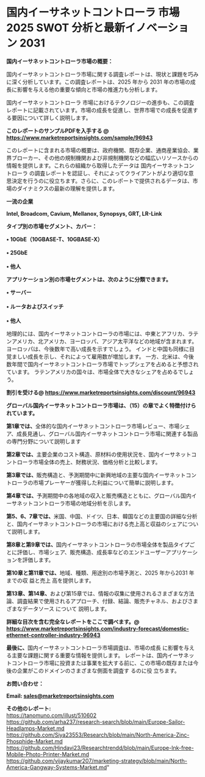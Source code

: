 # 国内イーサネットコントローラ 市場 2025 SWOT 分析と最新イノベーション 2031

<strong><b>国内イーサネットコントローラ市場の概要：</b></strong>

国内イーサネットコントローラ市場に関する調査レポートは、現状と課題を巧みに深く分析しています。この調査レポートは、2025 年から 2031 年の市場の成長に影響を与える他の重要な傾向と市場の推進力も分析します。

国内イーサネットコントローラ 市場におけるテクノロジーの進歩も、この調査レポートに記載されています。市場の成長を促進し、世界市場での成長を促進する要因について詳しく説明します。

<strong>このレポートのサンプルPDFを入手する @ <a href=https://www.marketreportsinsights.com/sample/96943>https://www.marketreportsinsights.com/sample/96943</a></strong>

このレポートに含まれる市場の概要は、政府機関、既存企業、通商産業協会、業界ブローカー、その他の規制機関および非規制機関などの幅広いリソースからの情報を提供します。これらの組織から取得したデータは 国内イーサネットコントローラ の調査レポートを認証し、それによってクライアントがより適切な意思決定を行うのに役立ちます。さらに、このレポートで提供されるデータは、市場のダイナミクスの最新の理解を提供します。

<strong>一流の企業</strong>

<strong><b>Intel, Broadcom, Cavium, Mellanox, Synopsys, GRT, LR-Link</b></strong>

<strong><b>タイプ別の市場セグメント、カバー：</b></strong>

<strong>• 10GbE（10GBASE-T、10GBASE-X）<br><br>• 25GbE<br><br>• 他人</strong>

<strong><b>アプリケーション別の市場セグメントは、次のように分類できます。</b></strong>

<strong>• サーバー<br><br>• ルータおよびスイッチ<br><br>• 他人</strong>

 地理的には、国内イーサネットコントローラの市場には、中東とアフリカ、ラテンアメリカ、北アメリカ、ヨーロッパ、アジア太平洋などの地域が含まれます。 ヨーロッパは、今後数年で高い成長を示すでしょう。 インドと中国も同様に目覚ましい成長を示し、それによって雇用数が増加します。 一方、北米は、今後数年間で国内イーサネットコントローラ市場でトップシェアを占めると予想されています。 ラテンアメリカの国々は、市場全体で大きなシェアを占めるでしょう。

<strong>割引を受ける@ <a href=https://www.marketreportsinsights.com/discount/96943>https://www.marketreportsinsights.com/discount/96943</a></strong>

<strong><b>グローバル国内イーサネットコントローラ市場は、（15）の章でよく特徴付けられています。</b></strong>

<strong><b>第</b></strong><strong><b>1章では、</b></strong>全体的な国内イーサネットコントローラ市場レビュー、市場シェア、成長見通し、グローバル国内イーサネットコントローラ市場に関連する製品の専門分野について説明します

<strong><b>第2章では、</b></strong>主要企業のコスト構造、原材料の使用状況を、国内イーサネットコントローラ市場全体の売上、財務状況、価格分析と比較します。

<strong><b>第3章では、</b></strong>販売構造と、予測期間中に新興地域の主要な国内イーサネットコントローラの市場プレーヤーが獲得した利益について簡単に説明します。

<strong><b>第4章では、</b></strong>予測期間中の各地域の収入と販売構造とともに、グローバル国内イーサネットコントローラ市場の地域分析を示します。

<strong><b>第5、6、7章では、</b></strong>米国、中国、ドイツ、日本、韓国などの主要国の詳細な分析と、国内イーサネットコントローラの市場における売上高と収益のシェアについて説明します。

<strong><b>第8章と第9章では、</b></strong>国内イーサネットコントローラの市場全体を製品タイプごとに評価し、市場シェア、販売構造、成長率などのエンドユーザーアプリケーションを評価します。

<strong><b>第10章と第11章では、</b></strong>地域、種類、用途別の市場予測と、2025 年から2031 年までの収 益と売上 高を提供します。

<strong><b>第13章、第14章、</b></strong>および第15章では、情報の収集に使用されるさまざまな方法論、調査結果で使用されるアプローチ、付録、結論、販売チャネル、およびさまざまなデータソース について 説明します。

<strong>詳細な目次を含む完全なレポートをここで調べます。@ <a href=https://www.marketreportsinsights.com/industry-forecast/domestic-ethernet-controller-industry-96943>https://www.marketreportsinsights.com/industry-forecast/domestic-ethernet-controller-industry-96943</a></strong>

<strong><b>最後に、</b></strong>国内イーサネットコントローラ市場調査は、市場の成長 に影響を</a>与える主要な課題に関する重要な情報を提供します。 レポートは、国内イーサネットコントローラ市場に投資または事業を拡大する前に、この市場の既存または今後の企業がこのドメインのさまざまな側面を調査す るのに役 立ちます。

<strong><b>お問い合わせ：</b></strong>

<strong>Email: </strong><a href=mailto:sales@marketreportsinsights.com><strong>sales@marketreportsinsights.com</strong></a>

<strong>その他のレポート:</strong>
<br>
<a href=https://tanomuno.com/illust/510602>https://tanomuno.com/illust/510602</a>
<br>
<a href=https://github.com/arha237/research-search/blob/main/Europe-Sailor-Headlamps-Market.md>https://github.com/arha237/research-search/blob/main/Europe-Sailor-Headlamps-Market.md</a>
<br>
<a href=https://github.com/Siya23553/Research/blob/main/North-America-Zinc-Phosphide-Market.md>https://github.com/Siya23553/Research/blob/main/North-America-Zinc-Phosphide-Market.md</a>
<br>
<a href=https://github.com/Hindavi23/Researchtrendd/blob/main/Europe-Ink-free-Mobile-Photo-Printer-Market.md>https://github.com/Hindavi23/Researchtrendd/blob/main/Europe-Ink-free-Mobile-Photo-Printer-Market.md</a>
<br>
<a href=https://github.com/vijaykumar207/marketing-strategy/blob/main/North-America-Gangway-Systems-Market.md>https://github.com/vijaykumar207/marketing-strategy/blob/main/North-America-Gangway-Systems-Market.md</a>"
